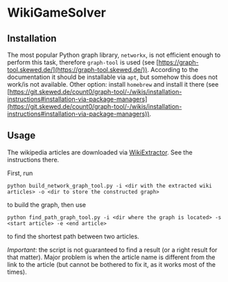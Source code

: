 # WikiGameSolver

## Installation
The most popular Python graph library, ```networkx```, is not efficient enough to perform this task, therefore ```graph-tool``` is used (see [https://graph-tool.skewed.de/](https://graph-tool.skewed.de/)). According to the documentation it should be installable via ```apt```, but somehow this does not work/is not available. Other option: install ```homebrew``` and install it there (see [https://git.skewed.de/count0/graph-tool/-/wikis/installation-instructions#installation-via-package-managers](https://git.skewed.de/count0/graph-tool/-/wikis/installation-instructions#installation-via-package-managers)).

## Usage
The wikipedia articles are downloaded via [WikiExtractor](https://github.com/attardi/wikiextractor). See the instructions there. 

First, run 

```python build_network_graph_tool.py -i <dir with the extracted wiki articles> -o <dir to store the constructed graph>``` 

to build the graph, then use

```python find_path_graph_tool.py -i <dir where the graph is located> -s <start article> -e <end article>``` 

to find the shortest path between two articles. 

*Important*: the script is not guaranteed to find a result (or a right result for that matter). Major problem is when the article name is different from the link to the article (but cannot be bothered to fix it, as it works most of the times).
